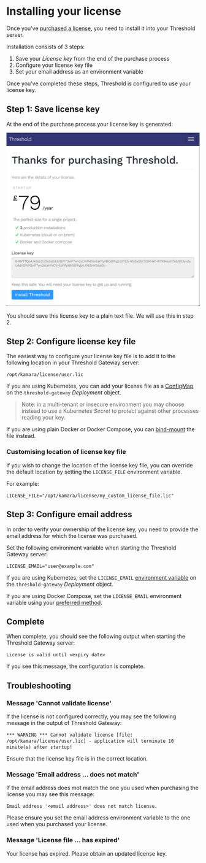Installing your license
=======================

Once you've [purchased a license](https://www.threshold.cloud/pricing), you need to install it into your Threshold server.

Installation consists of 3 steps:

1. Save your _License key_ from the end of the purchase process
2. Configure your license key file
3. Set your email address as an environment variable

Once you've completed these steps, Threshold is configured to use your license key.

## Step 1: Save license key

At the end of the purchase process your license key is generated:

![Purchase complete](https://raw.githubusercontent.com/gatehill/threshold-docs/master/docs/img/purchase_complete.png)

You should save this license key to a plain text file. We will use this in step 2.

## Step 2: Configure license key file

The easiest way to configure your license key file is to add it to the following location in your Threshold Gateway server:

    /opt/kamara/license/user.lic
 
If you are using Kubernetes, you can add your license file as a [ConfigMap](https://kubernetes.io/docs/tasks/configure-pod-container/configure-pod-configmap/) on the `threshold-gateway` _Deployment_ object.

> Note: in a multi-tenant or insecure environment you may choose instead to use a Kubernetes _Secret_ to protect against other processes reading your key. 

If you are using plain Docker or Docker Compose, you can [bind-mount](https://docs.docker.com/storage/bind-mounts/) the file instead.

### Customising location of license key file

If you wish to change the location of the license key file, you can override the default location by setting the `LICENSE_FILE` environment variable.

For example:

    LICENSE_FILE="/opt/kamara/license/my_custom_license_file.lic"

## Step 3: Configure email address

In order to verify your ownership of the license key, you need to provide the email address for which the license was purchased.

Set the following environment variable when starting the Threshold Gateway server:

    LICENSE_EMAIL="user@example.com"

If you are using Kubernetes, set the `LICENSE_EMAIL` [environment variable](https://kubernetes.io/docs/tasks/inject-data-application/define-environment-variable-container/) on the `threshold-gateway` _Deployment_ object.

If you are using Docker Compose, set the `LICENSE_EMAIL` environment variable using your [preferred method](https://docs.docker.com/compose/environment-variables/). 

## Complete

When complete, you should see the following output when starting the Threshold Gateway server:

```
License is valid until <expiry date>
```

If you see this message, the configuration is complete.

## Troubleshooting

### Message 'Cannot validate license'

If the license is not configured correctly, you may see the following message in the output of Threshold Gateway: 

```
*** WARNING *** Cannot validate license [file: /opt/kamara/license/user.lic] - application will terminate 10 minute(s) after startup!
```

Ensure that the license key file is in the correct location.

### Message 'Email address ... does not match'

If the email address does mot match the one you used when purchasing the license you may see this message:

```
Email address '<email address>' does not match license.
```

Please ensure you set the email address environment variable to the one used when you purchased your license. 

### Message 'License file ... has expired'

Your license has expired. Please obtain an updated license key.
